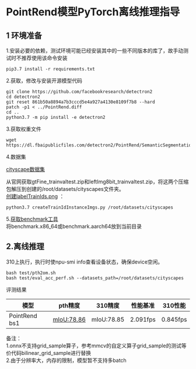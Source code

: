 # PointRend模型PyTorch离线推理指导

## 1 环境准备


1.安装必要的依赖，测试环境可能已经安装其中的一些不同版本的库了，故手动测试时不推荐使用该命令安装

```
pip3.7 install -r requirements.txt  
```

2.获取，修改与安装开源模型代码

```
git clone https://github.com/facebookresearch/detectron2
cd detectron2
git reset 861b50a8894a7b3cccd5e4a927a4130e8109f7b8 --hard
patch -p1 < ../PointRend.diff
cd ..
python3.7 -m pip install -e detectron2
```

3.获取权重文件

```
wget https://dl.fbaipublicfiles.com/detectron2/PointRend/SemanticSegmentation/pointrend_semantic_R_101_FPN_1x_cityscapes/202576688/model_final_cf6ac1.pkl
```

4.数据集

[cityscape数据集](https://www.cityscapes-dataset.com/)

从官网获取gtFine_trainvaltest.zip和leftImg8bit_trainvaltest.zip，将这两个压缩包解压到创建的/root/datasets/cityscapes文件夹。  
[创建labelTrainIds.png](https://github.com/facebookresearch/detectron2/tree/main/datasets#expected-dataset-structure-for-cityscapes) ：
```
python3.7 createTrainIdInstanceImgs.py /root/datasets/cityscapes
```

5.[获取benchmark工具](https://support.huawei.com/enterprise/zh/ascend-computing/cann-pid-251168373/software/)  
将benchmark.x86_64或benchmark.aarch64放到当前目录


## 2.离线推理

310上执行，执行时使npu-smi info查看设备状态，确保device空闲。

```
bash test/pth2om.sh  
bash test/eval_acc_perf.sh --datasets_path=/root/datasets/cityscapes

```

评测结果

| 模型     | pth精度 | 310精度 | 性能基准 | 310性能                |
| -------- | ------- | ------- | -------- | ---------------------- |
| PointRend bs1 | [mIoU:78.86](https://github.com/facebookresearch/detectron2/tree/main/projects/PointRend#semantic-segmentation)   | mIoU:78.85   |  2.091fps |  0.845fps |

备注：  
1.onnx不支持grid_sample算子，参考mmcv的自定义算子grid_sample的测试等价代码bilinear_grid_sample进行替换  
2.由于分辨率大，内存的限制，模型暂不支持多batch